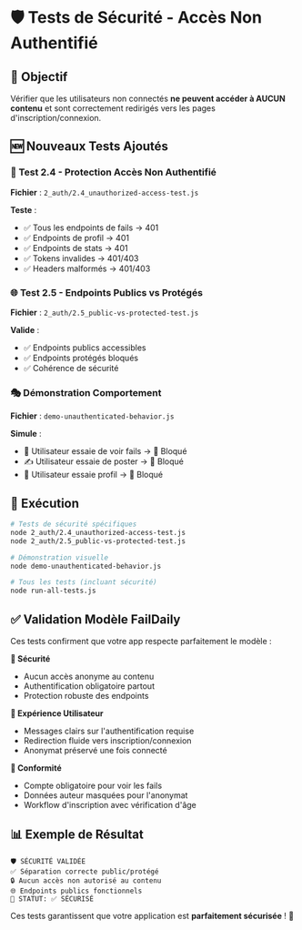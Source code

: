 # 🛡️ Tests de Sécurité - Accès Non Authentifié

## 🎯 Objectif

Vérifier que les utilisateurs non connectés **ne peuvent accéder à AUCUN contenu** et sont correctement redirigés vers les pages d'inscription/connexion.

## 🆕 Nouveaux Tests Ajoutés

### 🚫 Test 2.4 - Protection Accès Non Authentifié
**Fichier** : `2_auth/2.4_unauthorized-access-test.js`

**Teste** :
- ✅ Tous les endpoints de fails → 401
- ✅ Endpoints de profil → 401  
- ✅ Endpoints de stats → 401
- ✅ Tokens invalides → 401/403
- ✅ Headers malformés → 401/403

### 🌐 Test 2.5 - Endpoints Publics vs Protégés
**Fichier** : `2_auth/2.5_public-vs-protected-test.js`

**Valide** :
- ✅ Endpoints publics accessibles
- ✅ Endpoints protégés bloqués
- ✅ Cohérence de sécurité

### 🎭 Démonstration Comportement
**Fichier** : `demo-unauthenticated-behavior.js`

**Simule** :
- 📱 Utilisateur essaie de voir fails → 🚫 Bloqué
- ✍️ Utilisateur essaie de poster → 🚫 Bloqué
- 👤 Utilisateur essaie profil → 🚫 Bloqué

## 🚀 Exécution

```bash
# Tests de sécurité spécifiques
node 2_auth/2.4_unauthorized-access-test.js
node 2_auth/2.5_public-vs-protected-test.js

# Démonstration visuelle
node demo-unauthenticated-behavior.js

# Tous les tests (incluant sécurité)
node run-all-tests.js
```

## ✅ Validation Modèle FailDaily

Ces tests confirment que votre app respecte parfaitement le modèle :

**🔐 Sécurité**
- Aucun accès anonyme au contenu
- Authentification obligatoire partout
- Protection robuste des endpoints

**👤 Expérience Utilisateur**  
- Messages clairs sur l'authentification requise
- Redirection fluide vers inscription/connexion
- Anonymat préservé une fois connecté

**🎯 Conformité**
- Compte obligatoire pour voir les fails
- Données auteur masquées pour l'anonymat
- Workflow d'inscription avec vérification d'âge

## 📊 Exemple de Résultat

```
🛡️ SÉCURITÉ VALIDÉE
✅ Séparation correcte public/protégé  
🔒 Aucun accès non autorisé au contenu
🌐 Endpoints publics fonctionnels
🎯 STATUT: ✅ SÉCURISÉ
```

Ces tests garantissent que votre application est **parfaitement sécurisée** ! 🎉

